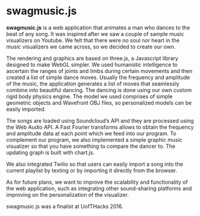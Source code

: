 # swagmusic.js
**swagmusic.js** is a web application that animates a man who dances to the beat of any song. It was inspired after we saw a couple of sample music visualizers on Youtube. We felt that there were no soul nor heart in the music visualizers we came across, so we decided to create our own.

The rendering and graphics are based on three.js, a Javascript library designed to make WebGL simpler. We used humanistic intelligence to ascertain the ranges of joints and limbs during certain movements and then created a list of simple dance moves. Usually the frequency and amplitude of the music, the application generates a list of moves that seamlessly combine into beautiful dancing. The dancing is done using our own custom rigid body physics engine. The model we used comprises of simple geometric objects and Wavefront OBJ files, so personalized models can be easily imported.

The songs are loaded using Soundcloud’s API and they are processed using the Web Audio API. A Fast Fourier transforms allows to obtain the frequency and amplitude data at each point which we feed into our program. To complement our program, we also implemented a simple graphic music visualizer so that you have something to compare the dancer to. The updating graph is built with chart.js.

We also integrated Twilio so that users can easily import a song into the current playlist by texting or by importing it directly from the browser.

As for future plans, we want to improve the scalability and functionality of the web application, such as integrating other sound-sharing platforms and improving on the personalization of the visualizer.
	
swagmusic.js was a finalist at UofTHacks 2016.
